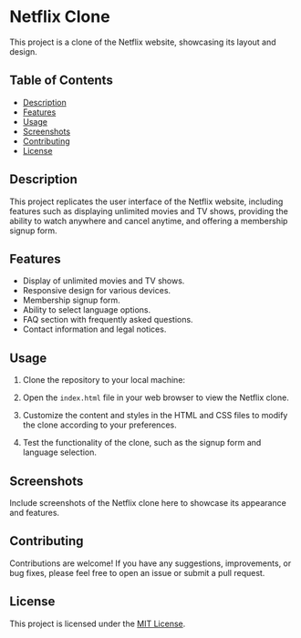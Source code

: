 # Netflix Clone

This project is a clone of the Netflix website, showcasing its layout and design.

## Table of Contents

- [Description](#description)
- [Features](#features)
- [Usage](#usage)
- [Screenshots](#screenshots)
- [Contributing](#contributing)
- [License](#license)

## Description

This project replicates the user interface of the Netflix website, including features such as displaying unlimited movies and TV shows, providing the ability to watch anywhere and cancel anytime, and offering a membership signup form.

## Features

- Display of unlimited movies and TV shows.
- Responsive design for various devices.
- Membership signup form.
- Ability to select language options.
- FAQ section with frequently asked questions.
- Contact information and legal notices.

## Usage

1. Clone the repository to your local machine:


2. Open the `index.html` file in your web browser to view the Netflix clone.

3. Customize the content and styles in the HTML and CSS files to modify the clone according to your preferences.

4. Test the functionality of the clone, such as the signup form and language selection.

## Screenshots

Include screenshots of the Netflix clone here to showcase its appearance and features.

## Contributing

Contributions are welcome! If you have any suggestions, improvements, or bug fixes, please feel free to open an issue or submit a pull request.

## License

This project is licensed under the [MIT License](LICENSE).
